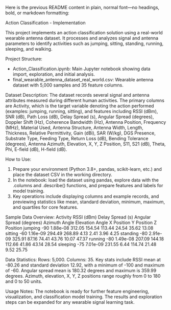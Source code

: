 Here is the previous README content in plain, normal font—no headings, bold, or markdown formatting:

Action Classification - Implementation

This project implements an action classification solution using a real-world wearable antenna dataset. It processes and analyzes signal and antenna parameters to identify activities such as jumping, sitting, standing, running, sleeping, and walking.

Project Structure:
- Action_Classification.ipynb: Main Jupyter notebook showing data import, exploration, and initial analysis.
- final_wearable_antenna_dataset_real_world.csv: Wearable antenna dataset with 5,000 samples and 35 feature columns.

Dataset Description:
The dataset records several signal and antenna attributes measured during different human activities. The primary columns are Activity, which is the target variable denoting the action performed (examples: jumping, running, sitting), and features including RSSI (dBm), SNR (dB), Path Loss (dB), Delay Spread (s), Angular Spread (degrees), Doppler Shift (Hz), Coherence Bandwidth (Hz), Antenna Position, Frequency (MHz), Material Used, Antenna Structure, Antenna Width, Length, Thickness, Relative Permittivity, Gain (dBi), SAR (W/kg), DGS Presence, Substrate Type, Feeding Type, Return Loss (dB), Bending Tolerance (degrees), Antenna Azimuth, Elevation, X, Y, Z Position, S11, S21 (dB), Theta, Phi, E-field (dB), H-field (dB).

How to Use:
1. Prepare your environment (Python 3.8+, pandas, scikit-learn, etc.) and place the dataset CSV in the working directory.
2. In the notebook: load the dataset using pandas, explore data with the .columns and .describe() functions, and prepare features and labels for model training.
3. Key operations include displaying columns and example records, and previewing statistics like mean, standard deviation, minimum, maximum, and quartiles for core features.

Sample Data Overview:
Activity   RSSI (dBm)   Delay Spread (s)   Angular Spread (degrees)   Azimuth Angle   Elevation Angle   X Position   Y Position   Z Position
jumping    -90          1.88e-08           312.05                     154.54          113.44            24.54        35.62        13.08
sitting    -60          1.16e-09           294.49                     268.89          4.13              2.41         3.96         4.25
standing   -80          2.91e-09           325.91                     87.16           74.41             43.76        10.07        47.37
running    -80          1.49e-08           207.09                     144.18          112.66            41.86        43.14        28.54
sleeping   -75          7.01e-09           231.55                     6.44            114.74            21.48        9.52         25.75

Data Statistics:
Rows: 5,000. Columns: 35.
Key stats include RSSI mean at -80.26 and standard deviation 12.92, with a minimum of -100 and maximum of -60. Angular spread mean is 180.32 degrees and maximum is 359.99 degrees. Azimuth, elevation, X, Y, Z positions range roughly from 0 to 180 and 0 to 50 units.

Usage Notes:
The notebook is ready for further feature engineering, visualization, and classification model training. The results and exploration steps can be expanded for any wearable signal learning task.

